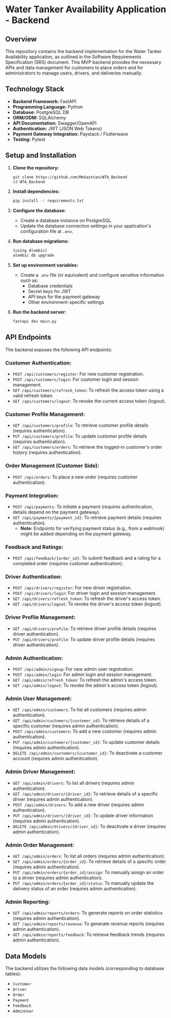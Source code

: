 # Water Tanker Availability Application - Backend

## Overview

This repository contains the backend implementation for the Water Tanker Availability application, as outlined in the Software Requirements Specification (SRS) document. This MVP backend provides the necessary APIs and data management for customers to place orders and for administrators to manage users, drivers, and deliveries manually.

## Technology Stack

* **Backend Framework:** FastAPI
* **Programming Language:** Python
* **Database:** PostgreSQL DB
* **ORM/ODM:** SQLAlchemy
* **API Documentation:** Swagger/OpenAPI
* **Authentication:** JWT (JSON Web Tokens)
* **Payment Gateway Integration:** Paystack / Flutterwave
* **Testing:** Pytest

## Setup and Installation

1.  **Clone the repository:**
    ```bash
    git clone https://github.com/Mekazstan/WTA_Backend
    cd WTA_Backend
    ```

2.  **Install dependencies:**
    ```bash
    pip install -r requirements.txt
    ```

3.  **Configure the database:**
    * Create a database instance on PostgreSQL.
    * Update the database connection settings in your application's configuration file at `.env`.

4.  **Run database migrations:**
    ```bash
    (using Alembic)
    alembic db upgrade
    ```

5.  **Set up environment variables:**
    * Create a `.env` file (or equivalent) and configure sensitive information such as:
        * Database credentials
        * Secret keys for JWT
        * API keys for the payment gateway
        * Other environment-specific settings

6.  **Run the backend server:**
    ```bash
    fastapi dev main.py
    ```

## API Endpoints

The backend exposes the following API endpoints:

### Customer Authentication:

* `POST /api/customers/register`: For new customer registration.
* `POST /api/customers/login`: For customer login and session management.
* `GET /api/customers/refresh_token`: To refresh the access token using a valid refresh token.
* `GET /api/customers/logout`: To revoke the current access token (logout).

### Customer Profile Management:

* `GET /api/customers/profile`: To retrieve customer profile details (requires authentication).
* `PUT /api/customers/profile`: To update customer profile details (requires authentication).
* `GET /api/customers/orders`: To retrieve the logged-in customer's order history (requires authentication).

### Order Management (Customer Side):

* `POST /api/orders`: To place a new order (requires customer authentication).

### Payment Integration:

* `POST /api/payments`: To initiate a payment (requires authentication, details depend on the payment gateway).
* `GET /api/payments/{payment_id}`: To retrieve payment details (requires authentication).
    * **Note:** Endpoints for verifying payment status (e.g., from a webhook) might be added depending on the payment gateway.

### Feedback and Ratings:

* `POST /api/feedback/{order_id}`: To submit feedback and a rating for a completed order (requires customer authentication).

### Driver Authentication:

* `POST /api/drivers/register`: For new driver registration.
* `POST /api/drivers/login`: For driver login and session management.
* `GET /api/drivers/refresh_token`: To refresh the driver's access token.
* `GET /api/drivers/logout`: To revoke the driver's access token (logout).

### Driver Profile Management:

* `GET /api/drivers/profile`: To retrieve driver profile details (requires driver authentication).
* `PUT /api/drivers/profile`: To update driver profile details (requires driver authentication).

### Admin Authentication:

* `POST /api/admin/signup`: For new admin user registration.
* `POST /api/admin/login`: For admin login and session management.
* `GET /api/admin/refresh_token`: To refresh the admin's access token.
* `GET /api/admin/logout`: To revoke the admin's access token (logout).

### Admin User Management:

* `GET /api/admin/customers`: To list all customers (requires admin authentication).
* `GET /api/admin/customers/{customer_id}`: To retrieve details of a specific customer (requires admin authentication).
* `POST /api/admin/customers`: To add a new customer (requires admin authentication).
* `PUT /api/admin/customers/{customer_id}`: To update customer details (requires admin authentication).
* `DELETE /api/admin/customers/{customer_id}`: To deactivate a customer account (requires admin authentication).

### Admin Driver Management:

* `GET /api/admin/drivers`: To list all drivers (requires admin authentication).
* `GET /api/admin/drivers/{driver_id}`: To retrieve details of a specific driver (requires admin authentication).
* `POST /api/admin/drivers`: To add a new driver (requires admin authentication).
* `PUT /api/admin/drivers/{driver_id}`: To update driver information (requires admin authentication).
* `DELETE /api/admin/drivers/{driver_id}`: To deactivate a driver (requires admin authentication).

### Admin Order Management:

* `GET /api/admin/orders`: To list all orders (requires admin authentication).
* `GET /api/admin/orders/{order_id}`: To retrieve details of a specific order (requires admin authentication).
* `PUT /api/admin/orders/{order_id}/assign`: To manually assign an order to a driver (requires admin authentication).
* `PUT /api/admin/orders/{order_id}/status`: To manually update the delivery status of an order (requires admin authentication).

### Admin Reporting:

* `GET /api/admin/reports/orders`: To generate reports on order statistics (requires admin authentication).
* `GET /api/admin/reports/revenue`: To generate revenue reports (requires admin authentication).
* `GET /api/admin/reports/feedback`: To retrieve feedback trends (requires admin authentication).


## Data Models

The backend utilizes the following data models (corresponding to database tables):

* `Customer`
* `Driver`
* `Order`
* `Payment`
* `Feedback`
* `AdminUser`

